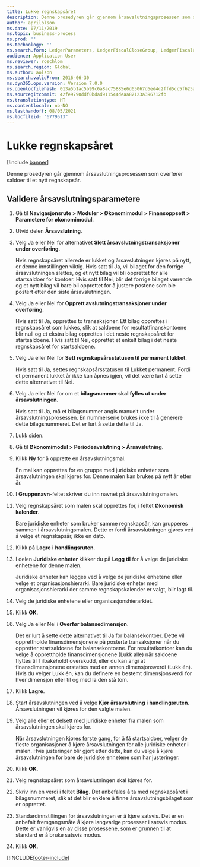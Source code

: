 ```yaml
---
title: Lukke regnskapsåret
description: Denne prosedyren går gjennom årsavslutningsprosessen som overfører saldoer til et nytt regnskapsår.
author: aprilolson
ms.date: 07/11/2019
ms.topic: business-process
ms.prod: ''
ms.technology: ''
ms.search.form: LedgerParameters, LedgerFiscalCloseGroup, LedgerFiscalCloseAddLedger, SysLookupMultiSelectGrid, LedgerFiscalCloseRunGroup
audience: Application User
ms.reviewer: roschlom
ms.search.region: Global
ms.author: aolson
ms.search.validFrom: 2016-06-30
ms.dyn365.ops.version: Version 7.0.0
ms.openlocfilehash: 013a5b1ac5b99c6a8ac75885e6d65067d5ed4c2ffd5cc5f625a73963666c0a81
ms.sourcegitcommit: 42fe9790ddf0bdad911544deaa82123a396712fb
ms.translationtype: HT
ms.contentlocale: nb-NO
ms.lasthandoff: 08/05/2021
ms.locfileid: "6779513"
---
```

# <a name="close-the-fiscal-year"></a>Lukke regnskapsåret

[!include [banner](../../includes/banner.md)]

Denne prosedyren går gjennom årsavslutningsprosessen som overfører saldoer til et nytt regnskapsår.


## <a name="validate-year-end-close-parameters"></a>Validere årsavslutningsparametere
1. Gå til **Navigasjonsrute > Moduler > Økonomimodul > Finansoppsett > Parametere for økonomimodul**.
2. Utvid delen **Årsavslutning**.
3. Velg Ja eller Nei for alternativet **Slett årsavslutningstransaksjoner under overføring**.
    
    Hvis regnskapsåret allerede er lukket og årsavslutningen kjøres på nytt, er denne innstillingen viktig. Hvis satt til Ja, vil bilaget for den forrige årsavslutningen slettes, og et nytt bilag vil bli opprettet for alle startsaldoer for kontoer. Hvis satt til Nei, blir det forrige bilaget værende og et nytt bilag vil bare bli opprettet for å justere postene som ble postert etter den siste årsavslutningen.

4. Velg Ja eller Nei for **Opprett avslutningstransaksjoner under overføring**.

    Hvis satt til Ja, opprettes to transaksjoner. Ett bilag opprettes i regnskapsåret som lukkes, slik at saldoene for resultatfinanskontoene blir null og et ekstra bilag opprettes i det neste regnskapsåret for startsaldoene. Hvis satt til Nei, opprettet et enkelt bilag i det neste regnskapsåret for startsaldoene.  

5. Velg Ja eller Nei for **Sett regnskapsårsstatusen til permanent lukket**.

    Hvis satt til Ja, settes regnskapsårsstatusen til Lukket permanent.  Fordi et permanent lukket år ikke kan åpnes igjen, vil det være lurt å sette dette alternativet til Nei.  

6. Velg Ja eller Nei for om et **bilagsnummer skal fylles ut under årsavslutningen**.

    Hvis satt til Ja, må et bilagsnummer angis manuelt under årsavslutningsprosessen. En nummerserie brukes ikke til å generere dette bilagsnummeret. Det er lurt å sette dette til Ja.  

7. Lukk siden.
8. Gå til **Økonomimodul > Periodeavslutning > Årsavslutning**.
9. Klikk **Ny** for å opprette en årsavslutningsmal.

    En mal kan opprettes for en gruppe med juridiske enheter som årsavslutningen skal kjøres for. Denne malen kan brukes på nytt år etter år.  

10. I **Gruppenavn**-feltet skriver du inn navnet på årsavslutningsmalen.
11. Velg regnskapsåret som malen skal opprettes for, i feltet **Økonomisk kalender**.

    Bare juridiske enheter som bruker samme regnskapsår, kan grupperes sammen i årsavslutningsmalen. Dette er fordi årsavslutningen gjøres ved å velge et regnskapsår, ikke en dato.  

12. Klikk på **Lagre** i **handlingsruten**.
13. I delen **Juridiske enheter** klikker du på **Legg til** for å velge de juridiske enhetene for denne malen.
    
    Juridiske enheter kan legges ved å velge de juridiske enhetene eller velge et organisasjonshierarki.  Bare juridiske enheter med organisasjonshierarki der samme regnskapskalender er valgt, blir lagt til.  

14. Velg de juridiske enhetene eller organisasjonshierarkiet.
15. Klikk **OK**.
16. Velg Ja eller Nei i **Overfør balansedimensjon**.

    Det er lurt å sette dette alternativet til Ja for balansekontoer. Dette vil opprettholde finansdimensjonene på posterte transaksjoner når du oppretter startsaldoene for balansekontoene. For resultatkontoer kan du velge å opprettholde finansdimensjonene (Lukk alle) når saldoene flyttes til Tilbakeholdt overskudd, eller du kan angi at finansdimensjonene erstattes med en annen dimensjonsverdi (Lukk én). Hvis du velger Lukk én, kan du definere en bestemt dimensjonsverdi for hver dimensjon eller til og med la den stå tom.  

17. Klikk **Lagre**.
18. Start årsavslutningen ved å velge **Kjør årsavslutning** i **handlingsruten**. Årsavslutningen vil kjøres for den valgte malen.  
19. Velg alle eller et delsett med juridiske enheter fra malen som årsavslutningen skal kjøres for.

    Når årsavslutningen kjøres første gang, for å få startsaldoer, velger de fleste organisasjoner å kjøre årsavslutningen for alle juridiske enheter i malen. Hvis justeringer blir gjort etter dette, kan du velge å kjøre årsavslutningen for bare de juridiske enhetene som har justeringer.  

20. Klikk **OK**.
21. Velg regnskapsåret som årsavslutningen skal kjøres for.
22. Skriv inn en verdi i feltet **Bilag**. Det anbefales å ta med regnskapsåret i bilagsnummeret, slik at det blir enklere å finne årsavslutningsbilaget som er opprettet.  
23. Standardinnstillingen for årsavslutningen er å kjøre satsvis. Det er en anbefalt fremgangsmåte å kjøre langvarige prosesser i satsvis modus. Dette er vanligvis en av disse prosessene, som er grunnen til at standard er å bruke satsvis modus.  
24. Klikk **OK**.



[!INCLUDE[footer-include](../../../includes/footer-banner.md)]